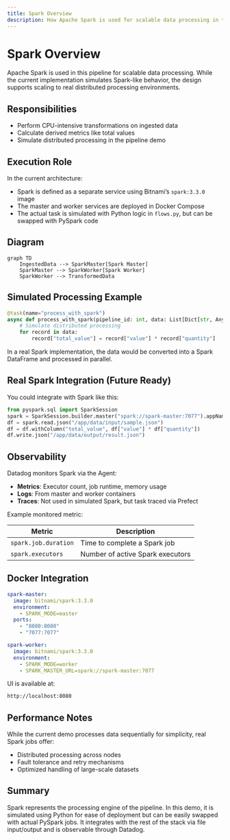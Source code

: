 ```yaml
---
title: Spark Overview
description: How Apache Spark is used for scalable data processing in the pipeline
---
```


# Spark Overview

Apache Spark is used in this pipeline for scalable data processing. While the current implementation simulates Spark-like behavior, the design supports scaling to real distributed processing environments.

## Responsibilities

- Perform CPU-intensive transformations on ingested data
- Calculate derived metrics like total values
- Simulate distributed processing in the pipeline demo

## Execution Role

In the current architecture:

- Spark is defined as a separate service using Bitnami’s `spark:3.3.0` image
- The master and worker services are deployed in Docker Compose
- The actual task is simulated with Python logic in `flows.py`, but can be swapped with PySpark code

## Diagram

```mermaid
graph TD
    IngestedData --> SparkMaster[Spark Master]
    SparkMaster --> SparkWorker[Spark Worker]
    SparkWorker --> TransformedData
```

## Simulated Processing Example

```python
@task(name="process_with_spark")
async def process_with_spark(pipeline_id: int, data: List[Dict[str, Any]]) -> List[Dict[str, Any]]:
    # Simulate distributed processing
    for record in data:
        record["total_value"] = record["value"] * record["quantity"]
```

In a real Spark implementation, the data would be converted into a Spark DataFrame and processed in parallel.

## Real Spark Integration (Future Ready)

You could integrate with Spark like this:

```python
from pyspark.sql import SparkSession
spark = SparkSession.builder.master("spark://spark-master:7077").appName("Pipeline").getOrCreate()
df = spark.read.json("/app/data/input/sample.json")
df = df.withColumn("total_value", df["value"] * df["quantity"])
df.write.json("/app/data/output/result.json")
```

## Observability

Datadog monitors Spark via the Agent:

- **Metrics**: Executor count, job runtime, memory usage
- **Logs**: From master and worker containers
- **Traces**: Not used in simulated Spark, but task traced via Prefect

Example monitored metric:

| Metric               | Description                      |
| -------------------- | -------------------------------- |
| `spark.job.duration` | Time to complete a Spark job     |
| `spark.executors`    | Number of active Spark executors |

## Docker Integration

```yaml
spark-master:
  image: bitnami/spark:3.3.0
  environment:
    - SPARK_MODE=master
  ports:
    - "8080:8080"
    - "7077:7077"

spark-worker:
  image: bitnami/spark:3.3.0
  environment:
    - SPARK_MODE=worker
    - SPARK_MASTER_URL=spark://spark-master:7077
```

UI is available at:

```bash
http://localhost:8080
```

## Performance Notes

While the current demo processes data sequentially for simplicity, real Spark jobs offer:

- Distributed processing across nodes
- Fault tolerance and retry mechanisms
- Optimized handling of large-scale datasets

## Summary

Spark represents the processing engine of the pipeline. In this demo, it is simulated using Python for ease of deployment but can be easily swapped with actual PySpark jobs. It integrates with the rest of the stack via file input/output and is observable through Datadog.
